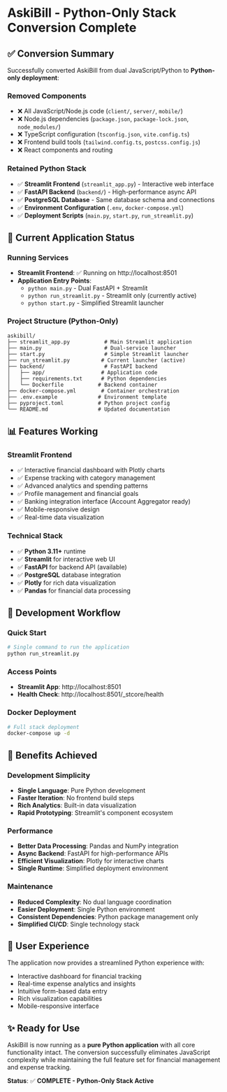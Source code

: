 # AskiBill - Python-Only Stack Conversion Complete

## ✅ Conversion Summary

Successfully converted AskiBill from dual JavaScript/Python to **Python-only deployment**:

### Removed Components
- ❌ All JavaScript/Node.js code (`client/`, `server/`, `mobile/`)
- ❌ Node.js dependencies (`package.json`, `package-lock.json`, `node_modules/`)
- ❌ TypeScript configuration (`tsconfig.json`, `vite.config.ts`)
- ❌ Frontend build tools (`tailwind.config.ts`, `postcss.config.js`)
- ❌ React components and routing

### Retained Python Stack
- ✅ **Streamlit Frontend** (`streamlit_app.py`) - Interactive web interface
- ✅ **FastAPI Backend** (`backend/`) - High-performance async API
- ✅ **PostgreSQL Database** - Same database schema and connections
- ✅ **Environment Configuration** (`.env`, `docker-compose.yml`)
- ✅ **Deployment Scripts** (`main.py`, `start.py`, `run_streamlit.py`)

## 🚀 Current Application Status

### Running Services
- **Streamlit Frontend**: ✅ Running on http://localhost:8501
- **Application Entry Points**: 
  - `python main.py` - Dual FastAPI + Streamlit
  - `python run_streamlit.py` - Streamlit only (currently active)
  - `python start.py` - Simplified Streamlit launcher

### Project Structure (Python-Only)
```
askibill/
├── streamlit_app.py           # Main Streamlit application
├── main.py                    # Dual-service launcher
├── start.py                   # Simple Streamlit launcher  
├── run_streamlit.py          # Current launcher (active)
├── backend/                   # FastAPI backend
│   ├── app/                  # Application code
│   ├── requirements.txt      # Python dependencies
│   └── Dockerfile           # Backend container
├── docker-compose.yml        # Container orchestration
├── .env.example             # Environment template
├── pyproject.toml           # Python project config
└── README.md                # Updated documentation
```

## 📊 Features Working

### Streamlit Frontend
- ✅ Interactive financial dashboard with Plotly charts
- ✅ Expense tracking with category management
- ✅ Advanced analytics and spending patterns
- ✅ Profile management and financial goals
- ✅ Banking integration interface (Account Aggregator ready)
- ✅ Mobile-responsive design
- ✅ Real-time data visualization

### Technical Stack
- ✅ **Python 3.11+** runtime
- ✅ **Streamlit** for interactive web UI
- ✅ **FastAPI** for backend API (available)
- ✅ **PostgreSQL** database integration
- ✅ **Plotly** for rich data visualization
- ✅ **Pandas** for financial data processing

## 🔧 Development Workflow

### Quick Start
```bash
# Single command to run the application
python run_streamlit.py
```

### Access Points
- **Streamlit App**: http://localhost:8501
- **Health Check**: http://localhost:8501/_stcore/health

### Docker Deployment
```bash
# Full stack deployment
docker-compose up -d
```

## 🎯 Benefits Achieved

### Development Simplicity
- **Single Language**: Pure Python development
- **Faster Iteration**: No frontend build steps
- **Rich Analytics**: Built-in data visualization
- **Rapid Prototyping**: Streamlit's component ecosystem

### Performance
- **Better Data Processing**: Pandas and NumPy integration
- **Async Backend**: FastAPI for high-performance APIs
- **Efficient Visualization**: Plotly for interactive charts
- **Single Runtime**: Simplified deployment environment

### Maintenance
- **Reduced Complexity**: No dual language coordination
- **Easier Deployment**: Single Python environment
- **Consistent Dependencies**: Python package management only
- **Simplified CI/CD**: Single technology stack

## 🌟 User Experience

The application now provides a streamlined Python experience with:
- Interactive dashboard for financial tracking
- Real-time expense analytics and insights
- Intuitive form-based data entry
- Rich visualization capabilities
- Mobile-responsive interface

## ✨ Ready for Use

AskiBill is now running as a **pure Python application** with all core functionality intact. The conversion successfully eliminates JavaScript complexity while maintaining the full feature set for financial management and expense tracking.

**Status**: ✅ **COMPLETE - Python-Only Stack Active**